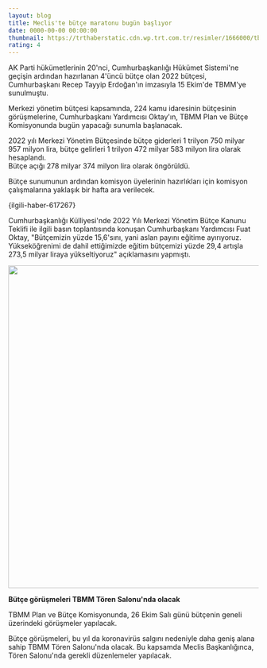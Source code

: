```yaml
--- 
layout: blog
title: Meclis'te bütçe maratonu bugün başlıyor
date: 0000-00-00 00:00:00
thumbnail: https://trthaberstatic.cdn.wp.trt.com.tr/resimler/1666000/tbmm-meclis-yeni-yasama-yili-aa-1667072.jpg
rating: 4
---
```

<p>
	AK Parti hükümetlerinin 20'nci, Cumhurbaşkanlığı Hükümet Sistemi'ne geçişin ardından hazırlanan 4'üncü bütçe olan 2022 bütçesi, Cumhurbaşkanı Recep Tayyip Erdoğan'ın imzasıyla 15 Ekim'de TBMM'ye sunulmuştu.</p>
<p>
	Merkezi yönetim bütçesi kapsamında, 224 kamu idaresinin bütçesinin görüşmelerine, Cumhurbaşkanı Yardımcısı Oktay'ın, TBMM Plan ve Bütçe Komisyonunda bugün yapacağı sunumla başlanacak.</p>
<p>
	2022 yılı Merkezi Yönetim Bütçesinde bütçe giderleri 1 trilyon 750 milyar 957 milyon lira, bütçe gelirleri 1 trilyon 472 milyar 583 milyon lira olarak hesaplandı.<br />
	Bütçe açığı 278 milyar 374 milyon lira olarak öngörüldü. </p>
<p>
	Bütçe sunumunun ardından komisyon üyelerinin hazırlıkları için komisyon çalışmalarına yaklaşık bir hafta ara verilecek.</p>
<p>
	{ilgili-haber-617267}</p>
<p>
	Cumhurbaşkanlığı Külliyesi'nde 2022 Yılı Merkezi Yönetim Bütçe Kanunu Teklifi ile ilgili basın toplantısında konuşan Cumhurbaşkanı Yardımcısı Fuat Oktay, "Bütçemizin yüzde 15,6'sını, yani aslan payını eğitime ayırıyoruz. Yükseköğrenimi de dahil ettiğimizde eğitim bütçemizi yüzde 29,4 artışla 273,5 milyar liraya yükseltiyoruz" açıklamasını yapmıştı. </p>
<p>
	<img alt="" src="dosyalar/images/info(8).jpg" style="width: 650px; height: 650px;" /></p>
<p>
	<strong>Bütçe görüşmeleri TBMM Tören Salonu'nda olacak</strong></p>
<p>
	TBMM Plan ve Bütçe Komisyonunda, 26 Ekim Salı günü bütçenin geneli üzerindeki görüşmeler yapılacak.</p>
<p>
	Bütçe görüşmeleri, bu yıl da koronavirüs salgını nedeniyle daha geniş alana sahip TBMM Tören Salonu'nda olacak. Bu kapsamda Meclis Başkanlığınca, Tören Salonu'nda gerekli düzenlemeler yapılacak.</p>
